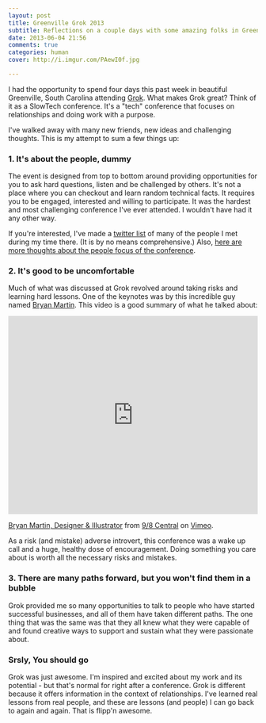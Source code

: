 ```yaml
---
layout: post
title: Greenville Grok 2013
subtitle: Reflections on a couple days with some amazing folks in Greenville, South Carolina
date: 2013-06-04 21:56
comments: true
categories: human
cover: http://i.imgur.com/PAewI0f.jpg

---
```

I had the opportunity to spend four days this past week in beautiful Greenville, South Carolina attending [Grok](http://www.theironyard.com/events/grok). What makes Grok great? Think of it as a SlowTech conference. It's a "tech" conference that focuses on relationships and doing work with a purpose.

I've walked away with many new friends, new ideas and challenging thoughts. This is my attempt to sum a few things up:

### 1. It's about the people, dummy

The event is designed from top to bottom around providing opportunities for you to ask hard questions, listen and be challenged by others. It's not a place where you can checkout and learn random technical facts. It requires you to be engaged, interested and willing to participate. It was the hardest and most challenging conference I've ever attended. I wouldn't have had it any other way.

If you're interested, I've made a [twitter list](https://twitter.com/mattmcmanus/grok) of many of the people I met during my time there. (It is by no means comprehensive.) Also, [here are more thoughts about the people focus of the conference](https://lessaccounting.com/blog/why-greenville-grok-was-a-great-tech-conference/).

### 2. It's good to be uncomfortable

Much of what was discussed at Grok revolved around taking risks and learning hard lessons. One of the keynotes was by this incredible guy named [Bryan Martin](https://twitter.com/bryanrmartin). This video is a good summary of what he talked about:

<iframe src="http://player.vimeo.com/video/65173322" width="100%" height="400" frameborder="0" webkitAllowFullScreen mozallowfullscreen allowFullScreen></iframe> <p><a href="http://vimeo.com/65173322">Bryan Martin, Designer &amp; Illustrator</a> from <a href="http://vimeo.com/98c">9/8 Central</a> on <a href="http://vimeo.com">Vimeo</a>.</p>

As a risk (and mistake) adverse introvert, this conference was a wake up call and a huge, healthy dose of encouragement. Doing something you care about is worth all the necessary risks and mistakes.

### 3. There are many paths forward, but you won't find them in a bubble

Grok provided me so many opportunities to talk to people who have started successful businesses, and all of them have taken different paths. The one thing that was the same was that they all knew what they were capable of and found creative ways to support and sustain what they were passionate about.

### Srsly, You should go

Grok was just awesome. I'm inspired and excited about my work and its potential - but that's normal for right after a conference. Grok is different because it offers information in the context of relationships. I've learned real lessons from real people, and these are lessons (and people) I can go back to again and again. That is flipp'n awesome.
